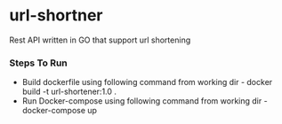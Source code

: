# url-shortner
Rest API written in GO that support url shortening

### Steps To Run 
  * Build dockerfile using following command from working dir - docker build -t url-shortener:1.0 .
  * Run Docker-compose using following command from working dir - docker-compose up
